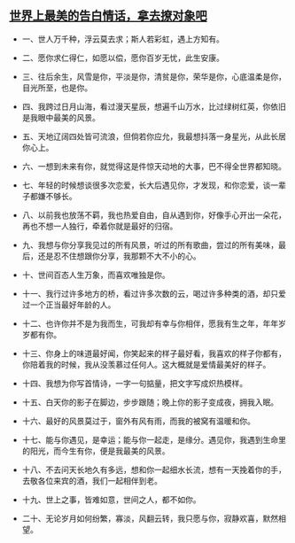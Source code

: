 ## [世界上最美的告白情话，拿去撩对象吧](https://post.mp.qq.com/kan/article/2713129639-335517820.html?_wv=2147483777&sig=016c7035bcd7197904b893bcc054fe9b&article_id=335517820&time=1554941013&_pflag=1&x5PreFetch=1https://post.mp.qq.com/kan/article/2713129639-335517820.html?_wv=2147483777&sig=016c7035bcd7197904b893bcc054fe9b&article_id=335517820&time=1554941013&_pflag=1&x5PreFetch=1)

* 一、世人万千种，浮云莫去求；斯人若彩虹，遇上方知有。

* 二、愿你求仁得仁，如愿以偿，愿你百岁无忧，此生安康。

* 三、往后余生，风雪是你，平淡是你，清贫是你，荣华是你，心底温柔是你，目光所至，也是你。

* 四、我跨过日月山海，看过漫天星辰，想遍千山万水，比过绿树红英，你依旧是我眼中最美的风景。

* 五、天地辽阔四处皆可流浪，但倘若你应允，我最想抖落一身星光，从此长居你心上。

* 六、一想到未来有你，就觉得这是件惊天动地的大事，巴不得全世界都知晓。

* 七、年轻的时候想谈很多次恋爱，长大后遇见你，才发现，和你恋爱，谈一辈子都嫌不够长。

* 八、以前我也放荡不羁，我也热爱自由，自从遇到你，好像手心开出一朵花，再也不想一人独行，牵着你就是最好的归宿。

* 九、我想与你分享我见过的所有风景，听过的所有歌曲，尝过的所有美味，最后，还是忍不住想跟你分享，我那颗不大不小的心。

* 十、世间百态人生万象，而喜欢唯独是你。

* 十一、我行过许多地方的桥，看过许多次数的云，喝过许多种类的酒，却只爱过一个正当最好年龄的人。

* 十二、也许你并不是为我而生，可我却有幸与你相伴，愿我有生之年，年年岁岁都有你。

* 十三、你身上的味道最好闻，你笑起来的样子最好看，我喜欢的样子你都有，你陪着我的时候，我从没羡慕过任何人。这大概就是爱情最美好的样子。

* 十四、我想为你写首情诗，一字一句掂量，把文字写成炽热模样。

* 十五、白天你的影子在脚边，步步跟随；晚上你的影子变成夜，拥我入眠。

* 十六、最好的风景莫过于，窗外有风有雨，而我的被窝有温暖和你。

* 十七、能与你遇见，是幸运；能与你一起走，是缘分。遇见你，我遇到生命里的阳光，而今生有你，便是我最美的风景。

* 十八、不去问天长地久有多远，想和你一起细水长流，想有一天挽着你的手，去敬各位来宾的酒，我们一起相伴到老。

* 十九、世上之事，皆难如意，世间之人，都不如你。

* 二十、无论岁月如何纷繁，寡淡，风翻云转，我只愿与你，寂静欢喜，默然相望。